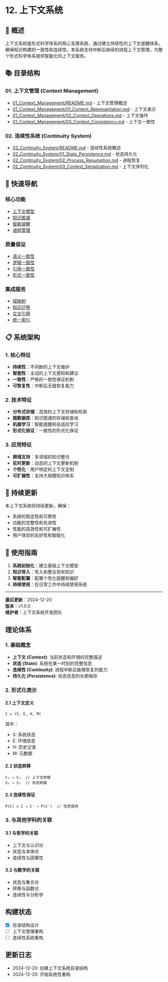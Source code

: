 # 12. 上下文系统

## 🎯 **概述**

上下文系统是形式科学体系的核心支撑系统，通过建立持续性的上下文提醒体系，确保知识构建的一致性和连续性。本系统支持中断后继续的进程上下文管理，为整个形式科学体系提供智能化的上下文服务。

## 📚 **目录结构**

### 01. 上下文管理 (Context Management)

- [01_Context_Management/README.md](01_Context_Management/README.md) - 上下文管理概述
- [01_Context_Management/01_Context_Representation.md](01_Context_Management/01_Context_Representation.md) - 上下文表示
- [01_Context_Management/02_Context_Operations.md](01_Context_Management/02_Context_Operations.md) - 上下文操作
- [01_Context_Management/03_Context_Consistency.md](01_Context_Management/03_Context_Consistency.md) - 上下文一致性

### 02. 连续性系统 (Continuity System)

- [02_Continuity_System/README.md](02_Continuity_System/README.md) - 连续性系统概述
- [02_Continuity_System/01_State_Persistence.md](02_Continuity_System/01_State_Persistence.md) - 状态持久化
- [02_Continuity_System/02_Process_Resumption.md](02_Continuity_System/02_Process_Resumption.md) - 进程恢复
- [02_Continuity_System/03_Context_Serialization.md](02_Continuity_System/03_Context_Serialization.md) - 上下文序列化

## 🔗 **快速导航**

### 核心功能

- [上下文模型](./1.1_Context_Model/README.md)
- [知识图谱](./2.1_Graph_Structure/README.md)
- [智能提醒](./3.1_Reminder_System/README.md)
- [进程管理](./4.1_Process_Tracking/README.md)

### 质量保证

- [语义一致性](./5.1_Semantic_Consistency/README.md)
- [逻辑一致性](./5.2_Logical_Consistency/README.md)
- [引用一致性](./5.3_Referential_Consistency/README.md)
- [形式一致性](./5.4_Formal_Consistency/README.md)

### 集成服务

- [域映射](./6.1_Domain_Mapping/README.md)
- [知识迁移](./6.2_Knowledge_Transfer/README.md)
- [交叉引用](./6.3_Cross_References/README.md)
- [统一索引](./6.4_Unified_Index/README.md)

## 📋 **系统架构**

### 1. 核心特征

- **持续性**：不间断的上下文维护
- **智能性**：主动的上下文感知和建议
- **一致性**：严格的一致性保证机制
- **可恢复性**：中断后无缝恢复能力

### 2. 技术特征

- **分布式存储**：高效的上下文存储和检索
- **图数据库**：知识图谱的存储和查询
- **机器学习**：智能提醒和自适应学习
- **形式化验证**：一致性的形式化保证

### 3. 应用特征

- **跨域支持**：多领域的知识整合
- **实时更新**：动态的上下文更新机制
- **个性化**：用户特定的上下文定制
- **可扩展性**：支持大规模知识体系

## 🔄 **持续更新**

本上下文系统将持续更新，确保：

- 系统的稳定性和可靠性
- 功能的完整性和先进性
- 性能的高效性和可扩展性
- 用户体验的友好性和智能化

## 📖 **使用指南**

1. **系统初始化**：建立基础上下文模型
2. **知识导入**：导入和整合现有知识
3. **智能配置**：配置个性化提醒和偏好
4. **持续使用**：在日常工作中持续使用系统

---

**最后更新**：2024-12-20  
**版本**：v1.0.0  
**维护者**：上下文系统开发团队

## 理论体系

### 1. 基础概念
- **上下文 (Context)**: 当前状态和环境的完整描述
- **状态 (State)**: 系统在某一时刻的完整信息
- **连续性 (Continuity)**: 进程中断后能够恢复的能力
- **持久化 (Persistence)**: 状态信息的长期保存

### 2. 形式化表示

#### 2.1 上下文定义
```
C = (S, E, H, M)
```
其中：
- S: 系统状态
- E: 环境信息
- H: 历史记录
- M: 元数据

#### 2.2 状态转移
```
C₁ → C₂  // 上下文转移
S₁ → S₂  // 状态转移
```

#### 2.3 连续性保证
```
P(C) ∧ C → C' → P(C')  // 性质保持
```

### 3. 与其他学科的关联

#### 3.1 与哲学的关联
- 上下文与认识论
- 状态与本体论
- 连续性与因果性

#### 3.2 与数学的关联
- 状态与集合论
- 转移与函数论
- 连续性与分析学

## 构建状态

- [x] 目录结构设计
- [ ] 上下文管理重构
- [ ] 连续性系统重构

## 更新日志

- 2024-12-20: 创建上下文系统目录结构
- 2024-12-20: 开始系统性重构
